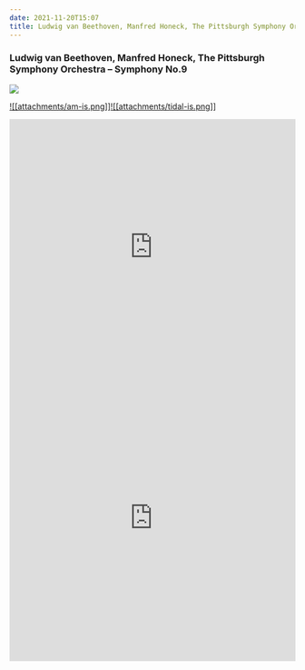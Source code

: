 ```yaml
---
date: 2021-11-20T15:07
title: Ludwig van Beethoven, Manfred Honeck, The Pittsburgh Symphony Orchestra – Symphony No.9
---
```

### Ludwig van Beethoven, Manfred Honeck, The Pittsburgh Symphony Orchestra – Symphony No.9
[![](https://img.discogs.com/mk1l1F1v3tf9RjNbyLvLUkq4VLI=/fit-in/600x600/filters:strip_icc():format(jpeg):mode_rgb():quality(90)/discogs-images/R-19494997-1626296334-6462.jpeg.jpg)][1] 

[1]: https://www.discogs.com/release/19494997
[2]: https://music.apple.com/us/album/1549099435
[3]: https://listen.tidal.com/album/169516162

[![[attachments/am-is.png]]][2][![[attachments/tidal-is.png]]][3]

<iframe allow="autoplay *; encrypted-media *; fullscreen *" frameborder="0" height="450" style="width:100%;max-width:660px;overflow:hidden;background:transparent;" sandbox="allow-forms allow-popups allow-same-origin allow-scripts allow-storage-access-by-user-activation allow-top-navigation-by-user-activation" src="https://embed.music.apple.com/us/album/turn-blue/1549099435"></iframe>
<div style="position: relative; padding-bottom: 100%; height: 0; overflow: hidden; max-width: 100%;"><iframe src="https://embed.tidal.com/albums/169516162?layout=gridify" frameborder= "0" allowfullscreen style="position: absolute; top: 0; left: 0; width: 100%; height: 1px; min-height: 100%; margin: 0 auto;"></iframe></div>